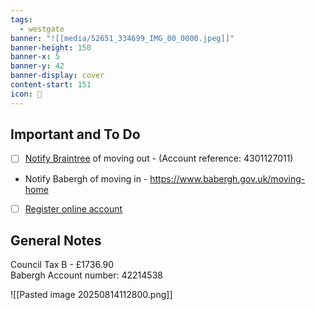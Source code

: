 ```yaml
---
tags:
  - westgate
banner: "![[media/52651_334699_IMG_00_0000.jpeg]]"
banner-height: 150
banner-x: 5
banner-y: 42
banner-display: cover
content-start: 151
icon: 🏡
---
```


## Important and To Do

- [ ] [Notify Braintree](https://openportal.braintree.gov.uk/scripts/OPENPortal-Live.wsc/ctax/moveout.p) of moving out - (Account reference: 4301127011)
- Notify Babergh of moving in - <https://www.babergh.gov.uk/moving-home> 
- [ ]  [Register online account](https://www.babergh.gov.uk/w/manage-your-council-tax-online) 
## General Notes

Council Tax B - £1736.90  
Babergh Account number: 42214538

![[Pasted image 20250814112800.png]]

